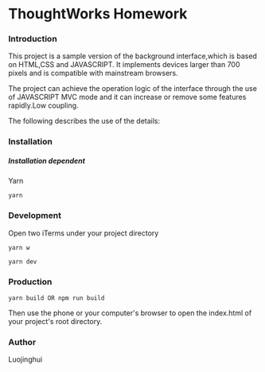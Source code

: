 # ThoughtWorks Homework

### Introduction

This project is a sample version of the background interface,which is based on HTML,CSS and JAVASCRIPT. It implements devices larger than 700 pixels and is compatible with mainstream browsers.

The project can achieve the operation logic of the interface through the use of JAVASCRIPT MVC mode and it can increase or remove some features rapidly.Low coupling.

The following describes the use of the details:

### Installation
##### Installation dependent
Yarn
```
yarn
```

### Development
Open two iTerms under your project directory
```
yarn w 
```
```
yarn dev
```

### Production
```
yarn build OR npm run build
```
Then use the phone or your computer's browser to open the index.html of your project's root directory.

### Author
Luojinghui